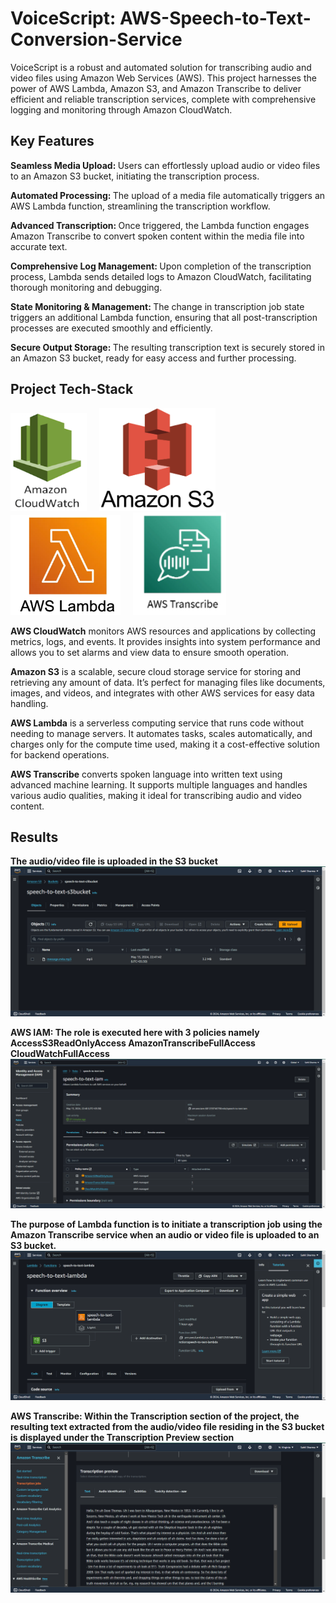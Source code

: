 # VoiceScript: AWS-Speech-to-Text-Conversion-Service

VoiceScript is a robust and automated solution for transcribing audio and video files using Amazon Web Services (AWS). This project harnesses the power of AWS Lambda, Amazon S3, and Amazon Transcribe to deliver efficient and reliable transcription services, complete with comprehensive logging and monitoring through Amazon CloudWatch.

## Key Features

<strong>Seamless Media Upload: </strong>Users can effortlessly upload audio or video files to an Amazon S3 bucket, initiating the transcription process.

<strong> Automated Processing: </strong>The upload of a media file automatically triggers an AWS Lambda function, streamlining the transcription workflow.

<strong>Advanced Transcription: </strong>Once triggered, the Lambda function engages Amazon Transcribe to convert spoken content within the media file into accurate text.

<strong>Comprehensive Log Management: </strong>Upon completion of the transcription process, Lambda sends detailed logs to Amazon CloudWatch, facilitating thorough monitoring and debugging.

<strong>State Monitoring & Management: </strong>The change in transcription job state triggers an additional Lambda function, ensuring that all post-transcription processes are executed smoothly and efficiently.

<strong>Secure Output Storage: </strong> The resulting transcription text is securely stored in an Amazon S3 bucket, ready for easy access and further processing.

## Project Tech-Stack

![CloudWatch](Images/CloudWatch.png)&nbsp;&nbsp;&nbsp;&nbsp;
![S3 Bucket](Images/S3.png)&nbsp;&nbsp;&nbsp;&nbsp;
![Lambda](Images/Lambda.png)&nbsp;&nbsp;&nbsp;&nbsp;
![Transcribe](Images/Transcribe.png)


<strong>AWS CloudWatch</strong> monitors AWS resources and applications by collecting metrics, logs, and events. It provides insights into system performance and allows you to set alarms and view data to ensure smooth operation.

<strong>Amazon S3</strong> is a scalable, secure cloud storage service for storing and retrieving any amount of data. It’s perfect for managing files like documents, images, and videos, and integrates with other AWS services for easy data handling.

<strong>AWS Lambda</strong> is a serverless computing service that runs code without needing to manage servers. It automates tasks, scales automatically, and charges only for the compute time used, making it a cost-effective solution for backend operations.

<strong>AWS Transcribe</strong> converts spoken language into written text using advanced machine learning. It supports multiple languages and handles various audio qualities, making it ideal for transcribing audio and video content.

## Results

<strong>The audio/video file is uploaded in the S3 bucket</strong>
![S3bucket](Images/S3bucket.png)



<strong>AWS IAM: The role is executed here with 3 policies namely
AccessS3ReadOnlyAccess
AmazonTranscribeFullAccess
CloudWatchFullAccess</strong>
![IAM](Images/IAM.png)



<strong>The purpose of Lambda function is to initiate a transcription job using the Amazon Transcribe service when an audio or video file is uploaded to an S3 bucket.</strong>
![Lamda](Images/lambdaa.png)




<strong>AWS Transcribe: Within the Transcription section of the project, the resulting text extracted from the audio/video file residing in the S3 bucket is displayed under the Transcription Preview section</strong>
![Output](Images/ouput.png)